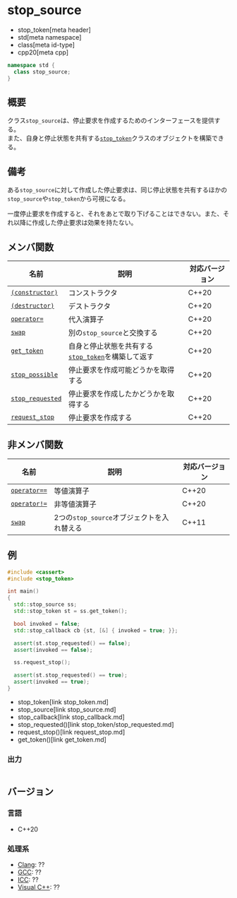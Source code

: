 # stop_source
* stop_token[meta header]
* std[meta namespace]
* class[meta id-type]
* cpp20[meta cpp]

```cpp
namespace std {
  class stop_source;
}
```

## 概要
クラス`stop_source`は、停止要求を作成するためのインターフェースを提供する。  
また、自身と停止状態を共有する[`stop_token`](stop_token.md)クラスのオブジェクトを構築できる。

## 備考
ある`stop_source`に対して作成した停止要求は、同じ停止状態を共有するほかの`stop_source`や`stop_token`から可視になる。

一度停止要求を作成すると、それをあとで取り下げることはできない。また、それ以降に作成した停止要求は効果を持たない。

## メンバ関数

| 名前 | 説明 | 対応バージョン |
|-------------------------------------------------|--------------------------------------------------------------------|-------|
| [`(constructor)`](stop_source/op_constructor.md) | コンストラクタ | C++20 |
| [`(destructor)`](stop_source/op_destructor.md)   | デストラクタ | C++20 |
| [`operator=`](stop_source/op_assign.md)          | 代入演算子 | C++20 |
| [`swap`](stop_source/swap.md)                    | 別の`stop_source`と交換する | C++20 |
| [`get_token`](stop_source/get_token.md)          | 自身と停止状態を共有する[`stop_token`](stop_token.md)を構築して返す | C++20 |
| [`stop_possible`](stop_source/stop_possible.md)  | 停止要求を作成可能どうかを取得する | C++20 |
| [`stop_requested`](stop_source/stop_requested.md)| 停止要求を作成したかどうかを取得する | C++20 |
| [`request_stop`](stop_source/request_stop.md)    | 停止要求を作成する | C++20 |

## 非メンバ関数
| 名前 | 説明 | 対応バージョン |
|---------------------------------|---------------------------------------|-------|
| [`operator==`](stop_source/op_equal.md)         | 等値演算子 | C++20 |
| [`operator!=`](stop_source/op_not_equal.md)     | 非等値演算子 | C++20 |
| [`swap`](stop_source/swap_free.md) | 2つの`stop_source`オブジェクトを入れ替える | C++11 |


## 例
```cpp example
#include <cassert>
#include <stop_token>

int main()
{
  std::stop_source ss;
  std::stop_token st = ss.get_token();

  bool invoked = false;
  std::stop_callback cb {st, [&] { invoked = true; }};

  assert(st.stop_requested() == false);
  assert(invoked == false);

  ss.request_stop();

  assert(st.stop_requested() == true);
  assert(invoked == true);
}
```
* stop_token[link stop_token.md]
* stop_source[link stop_source.md]
* stop_callback[link stop_callback.md]
* stop_requested()[link stop_token/stop_requested.md]
* request_stop()[link request_stop.md]
* get_token()[link get_token.md]

### 出力
```
```

## バージョン
### 言語
- C++20


### 処理系
- [Clang](/implementation.md#clang): ??
- [GCC](/implementation.md#gcc): ??
- [ICC](/implementation.md#icc): ??
- [Visual C++](/implementation.md#visual_cpp): ??

